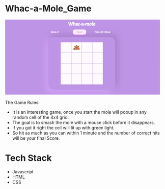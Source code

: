 # Whac-a-Mole_Game

<img src="https://github.com/TanishaYadav/Whac-a-Mole_Game/blob/main/Screenshot%20(1684).png">

The Game Rules:
- It is an interesting game, once you start the mole will popup in any random cell of the 4x4 grid.
- The goal is to smash the mole with a mouse click before it disappears.
- If you got it right the cell will lit up with green light.
- So hit as much as you can within 1 minute and the number of correct hits will be your final Score.

# Tech Stack

- Javascript
- HTML
- CSS
  

